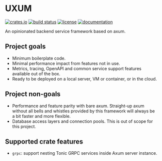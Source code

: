 # UXUM

[![crates.io](https://img.shields.io/crates/v/uxum.svg)](https://crates.io/crates/uxum)
[![build status](https://img.shields.io/github/actions/workflow/status/unikmhz/uxum/ci.yml?branch=main&logo=github)](https://github.com/unikmhz/uxum/actions)
[![license](https://img.shields.io/badge/license-Apache--2.0_OR_MIT-blue)](#license)
[![documentation](https://docs.rs/uxum/badge.svg)](https://docs.rs/uxum/)

An opinionated backend service framework based on axum.

## Project goals

 * Minimum boilerplate code.
 * Minimal performance impact from features not in use.
 * Metrics, tracing, OpenAPI and common service support features available out of the box.
 * Ready to be deployed on a local server, VM or container, or in the cloud.

## Project non-goals

 * Performance and feature parity with bare axum.
   Straight-up axum without all bells and whistles provided by this framework will always be a bit faster
   and more flexible.
 * Database access layers and connection pools.
   This is out of scope for this project.

## Supported crate features

 * `grpc`: support nesting Tonic GRPC services inside Axum server instance.
